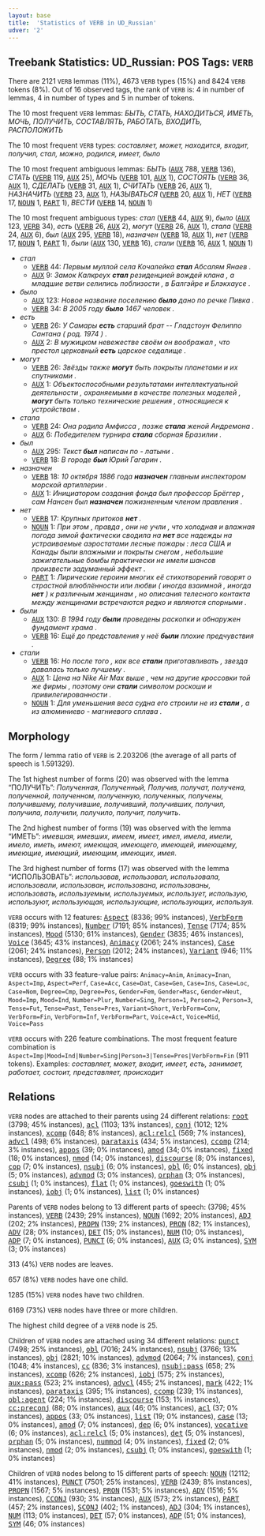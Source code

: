 ```yaml
---
layout: base
title:  'Statistics of VERB in UD_Russian'
udver: '2'
---
```


## Treebank Statistics: UD_Russian: POS Tags: `VERB`

There are 2121 `VERB` lemmas (11%), 4673 `VERB` types (15%) and 8424 `VERB` tokens (8%).
Out of 16 observed tags, the rank of `VERB` is: 4 in number of lemmas, 4 in number of types and 5 in number of tokens.

The 10 most frequent `VERB` lemmas: <em>БЫТЬ, СТАТЬ, НАХОДИТЬСЯ, ИМЕТЬ, МОЧЬ, ПОЛУЧИТЬ, СОСТАВЛЯТЬ, РАБОТАТЬ, ВХОДИТЬ, РАСПОЛОЖИТЬ</em>

The 10 most frequent `VERB` types:  <em>составляет, может, находится, входит, получил, стал, можно, родился, имеет, было</em>

The 10 most frequent ambiguous lemmas: <em>БЫТЬ</em> (<tt><a href="ru-pos-AUX.html">AUX</a></tt> 788, <tt><a href="ru-pos-VERB.html">VERB</a></tt> 136), <em>СТАТЬ</em> (<tt><a href="ru-pos-VERB.html">VERB</a></tt> 119, <tt><a href="ru-pos-AUX.html">AUX</a></tt> 25), <em>МОЧЬ</em> (<tt><a href="ru-pos-VERB.html">VERB</a></tt> 101, <tt><a href="ru-pos-AUX.html">AUX</a></tt> 1), <em>СОСТОЯТЬ</em> (<tt><a href="ru-pos-VERB.html">VERB</a></tt> 36, <tt><a href="ru-pos-AUX.html">AUX</a></tt> 1), <em>СДЕЛАТЬ</em> (<tt><a href="ru-pos-VERB.html">VERB</a></tt> 31, <tt><a href="ru-pos-AUX.html">AUX</a></tt> 1), <em>СЧИТАТЬ</em> (<tt><a href="ru-pos-VERB.html">VERB</a></tt> 26, <tt><a href="ru-pos-AUX.html">AUX</a></tt> 1), <em>НАЗНАЧИТЬ</em> (<tt><a href="ru-pos-VERB.html">VERB</a></tt> 23, <tt><a href="ru-pos-AUX.html">AUX</a></tt> 1), <em>НАЗЫВАТЬСЯ</em> (<tt><a href="ru-pos-VERB.html">VERB</a></tt> 20, <tt><a href="ru-pos-AUX.html">AUX</a></tt> 1), <em>НЕТ</em> (<tt><a href="ru-pos-VERB.html">VERB</a></tt> 17, <tt><a href="ru-pos-NOUN.html">NOUN</a></tt> 1, <tt><a href="ru-pos-PART.html">PART</a></tt> 1), <em>ВЕСТИ</em> (<tt><a href="ru-pos-VERB.html">VERB</a></tt> 14, <tt><a href="ru-pos-NOUN.html">NOUN</a></tt> 1)

The 10 most frequent ambiguous types:  <em>стал</em> (<tt><a href="ru-pos-VERB.html">VERB</a></tt> 44, <tt><a href="ru-pos-AUX.html">AUX</a></tt> 9), <em>было</em> (<tt><a href="ru-pos-AUX.html">AUX</a></tt> 123, <tt><a href="ru-pos-VERB.html">VERB</a></tt> 34), <em>есть</em> (<tt><a href="ru-pos-VERB.html">VERB</a></tt> 26, <tt><a href="ru-pos-AUX.html">AUX</a></tt> 2), <em>могут</em> (<tt><a href="ru-pos-VERB.html">VERB</a></tt> 26, <tt><a href="ru-pos-AUX.html">AUX</a></tt> 1), <em>стала</em> (<tt><a href="ru-pos-VERB.html">VERB</a></tt> 24, <tt><a href="ru-pos-AUX.html">AUX</a></tt> 6), <em>был</em> (<tt><a href="ru-pos-AUX.html">AUX</a></tt> 295, <tt><a href="ru-pos-VERB.html">VERB</a></tt> 18), <em>назначен</em> (<tt><a href="ru-pos-VERB.html">VERB</a></tt> 18, <tt><a href="ru-pos-AUX.html">AUX</a></tt> 1), <em>нет</em> (<tt><a href="ru-pos-VERB.html">VERB</a></tt> 17, <tt><a href="ru-pos-NOUN.html">NOUN</a></tt> 1, <tt><a href="ru-pos-PART.html">PART</a></tt> 1), <em>были</em> (<tt><a href="ru-pos-AUX.html">AUX</a></tt> 130, <tt><a href="ru-pos-VERB.html">VERB</a></tt> 16), <em>стали</em> (<tt><a href="ru-pos-VERB.html">VERB</a></tt> 16, <tt><a href="ru-pos-AUX.html">AUX</a></tt> 1, <tt><a href="ru-pos-NOUN.html">NOUN</a></tt> 1)


* <em>стал</em>
  * <tt><a href="ru-pos-VERB.html">VERB</a></tt> 44: <em>Первым муллой села Кочалейка <b>стал</b> Абсалям Янаев .</em>
  * <tt><a href="ru-pos-AUX.html">AUX</a></tt> 9: <em>Замок Калкреух <b>стал</b> резиденцией вождей клана , а младшие ветви селились поблизости , в Балгэйре и Блэкхаусе .</em>
* <em>было</em>
  * <tt><a href="ru-pos-AUX.html">AUX</a></tt> 123: <em>Новое название поселению <b>было</b> дано по речке Пивка .</em>
  * <tt><a href="ru-pos-VERB.html">VERB</a></tt> 34: <em>В 2005 году <b>было</b> 1467 человек .</em>
* <em>есть</em>
  * <tt><a href="ru-pos-VERB.html">VERB</a></tt> 26: <em>У Самары <b>есть</b> старший брат -- Гладстоун Фелиппо Сантана ( род. 1974 ) .</em>
  * <tt><a href="ru-pos-AUX.html">AUX</a></tt> 2: <em>В мужицком невежестве своём он воображал , что престол церковный <b>есть</b> царское седалище .</em>
* <em>могут</em>
  * <tt><a href="ru-pos-VERB.html">VERB</a></tt> 26: <em>Звёзды также <b>могут</b> быть покрыты планетами и их спутниками .</em>
  * <tt><a href="ru-pos-AUX.html">AUX</a></tt> 1: <em>Объектоспособными результатами интеллектуальной деятельности , охраняемыми в качестве полезных моделей , <b>могут</b> быть только технические решения , относящиеся к устройствам .</em>
* <em>стала</em>
  * <tt><a href="ru-pos-VERB.html">VERB</a></tt> 24: <em>Она родила Амфисса , позже <b>стала</b> женой Андремона .</em>
  * <tt><a href="ru-pos-AUX.html">AUX</a></tt> 6: <em>Победителем турнира <b>стала</b> сборная Бразилии .</em>
* <em>был</em>
  * <tt><a href="ru-pos-AUX.html">AUX</a></tt> 295: <em>Текст <b>был</b> написан по - латыни .</em>
  * <tt><a href="ru-pos-VERB.html">VERB</a></tt> 18: <em>В городе <b>был</b> Юрий Гагарин .</em>
* <em>назначен</em>
  * <tt><a href="ru-pos-VERB.html">VERB</a></tt> 18: <em>10 октября 1886 года <b>назначен</b> главным инспектором морской артиллерии .</em>
  * <tt><a href="ru-pos-AUX.html">AUX</a></tt> 1: <em>Инициатором создания фонда был профессор Брёггер , сам Нансен был <b>назначен</b> пожизненным членом правления .</em>
* <em>нет</em>
  * <tt><a href="ru-pos-VERB.html">VERB</a></tt> 17: <em>Крупных притоков <b>нет</b> .</em>
  * <tt><a href="ru-pos-NOUN.html">NOUN</a></tt> 1: <em>При этом , правда , они не учли , что холодная и влажная погода зимой фактически сводила на <b>нет</b> все надежды на устраиваемые аэростатами лесные пожары : леса США и Канады были влажными и покрыты снегом , небольшие зажигательные бомбы практически не имели шансов произвести задуманный эффект .</em>
  * <tt><a href="ru-pos-PART.html">PART</a></tt> 1: <em>Лирические героини многих её стихотворений говорят о страстной влюблённости или любви ( иногда взаимной , иногда <b>нет</b> ) к различным женщинам , но описания телесного контакта между женщинами встречаются редко и являются спорными .</em>
* <em>были</em>
  * <tt><a href="ru-pos-AUX.html">AUX</a></tt> 130: <em>В 1994 году <b>были</b> проведены раскопки и обнаружен фундамент храма .</em>
  * <tt><a href="ru-pos-VERB.html">VERB</a></tt> 16: <em>Ещё до представления у неё <b>были</b> плохие предчувствия .</em>
* <em>стали</em>
  * <tt><a href="ru-pos-VERB.html">VERB</a></tt> 16: <em>Но после того , как все <b>стали</b> приготавливать , звезда давалась только лучшему .</em>
  * <tt><a href="ru-pos-AUX.html">AUX</a></tt> 1: <em>Цена на Nike Air Max выше , чем на другие кроссовки той же фирмы , поэтому они <b>стали</b> символом роскоши и привилегированности .</em>
  * <tt><a href="ru-pos-NOUN.html">NOUN</a></tt> 1: <em>Для уменьшения веса судна его строили не из <b>стали</b> , а из алюминиево - магниевого сплава .</em>

## Morphology

The form / lemma ratio of `VERB` is 2.203206 (the average of all parts of speech is 1.591329).

The 1st highest number of forms (20) was observed with the lemma “ПОЛУЧИТЬ”: <em>Полученная, Полученный, Получив, получат, получена, полученной, полученном, полученную, полученных, получены, получившему, получившие, получивший, получивших, получил, получила, получили, получило, получит, получить</em>.

The 2nd highest number of forms (19) was observed with the lemma “ИМЕТЬ”: <em>имевшая, имевших, имеем, имеет, имел, имела, имели, имело, иметь, имеют, имеющая, имеющего, имеющей, имеющему, имеющие, имеющий, имеющим, имеющих, имея</em>.

The 3rd highest number of forms (17) was observed with the lemma “ИСПОЛЬЗОВАТЬ”: <em>использовав, использовал, использовала, использовали, использован, использована, использованы, использовать, используемым, используемых, использует, использую, используют, использующая, использующие, использующих, используя</em>.

`VERB` occurs with 12 features: <tt><a href="ru-feat-Aspect.html">Aspect</a></tt> (8336; 99% instances), <tt><a href="ru-feat-VerbForm.html">VerbForm</a></tt> (8319; 99% instances), <tt><a href="ru-feat-Number.html">Number</a></tt> (7191; 85% instances), <tt><a href="ru-feat-Tense.html">Tense</a></tt> (7174; 85% instances), <tt><a href="ru-feat-Mood.html">Mood</a></tt> (5130; 61% instances), <tt><a href="ru-feat-Gender.html">Gender</a></tt> (3835; 46% instances), <tt><a href="ru-feat-Voice.html">Voice</a></tt> (3645; 43% instances), <tt><a href="ru-feat-Animacy.html">Animacy</a></tt> (2061; 24% instances), <tt><a href="ru-feat-Case.html">Case</a></tt> (2061; 24% instances), <tt><a href="ru-feat-Person.html">Person</a></tt> (2012; 24% instances), <tt><a href="ru-feat-Variant.html">Variant</a></tt> (946; 11% instances), <tt><a href="ru-feat-Degree.html">Degree</a></tt> (88; 1% instances)

`VERB` occurs with 33 feature-value pairs: `Animacy=Anim`, `Animacy=Inan`, `Aspect=Imp`, `Aspect=Perf`, `Case=Acc`, `Case=Dat`, `Case=Gen`, `Case=Ins`, `Case=Loc`, `Case=Nom`, `Degree=Cmp`, `Degree=Pos`, `Gender=Fem`, `Gender=Masc`, `Gender=Neut`, `Mood=Imp`, `Mood=Ind`, `Number=Plur`, `Number=Sing`, `Person=1`, `Person=2`, `Person=3`, `Tense=Fut`, `Tense=Past`, `Tense=Pres`, `Variant=Short`, `VerbForm=Conv`, `VerbForm=Fin`, `VerbForm=Inf`, `VerbForm=Part`, `Voice=Act`, `Voice=Mid`, `Voice=Pass`

`VERB` occurs with 226 feature combinations.
The most frequent feature combination is `Aspect=Imp|Mood=Ind|Number=Sing|Person=3|Tense=Pres|VerbForm=Fin` (911 tokens).
Examples: <em>составляет, может, входит, имеет, есть, занимает, работает, состоит, представляет, происходит</em>


## Relations

`VERB` nodes are attached to their parents using 24 different relations: <tt><a href="ru-dep-root.html">root</a></tt> (3798; 45% instances), <tt><a href="ru-dep-acl.html">acl</a></tt> (1103; 13% instances), <tt><a href="ru-dep-conj.html">conj</a></tt> (1012; 12% instances), <tt><a href="ru-dep-xcomp.html">xcomp</a></tt> (648; 8% instances), <tt><a href="ru-dep-acl-relcl.html">acl:relcl</a></tt> (569; 7% instances), <tt><a href="ru-dep-advcl.html">advcl</a></tt> (498; 6% instances), <tt><a href="ru-dep-parataxis.html">parataxis</a></tt> (434; 5% instances), <tt><a href="ru-dep-ccomp.html">ccomp</a></tt> (214; 3% instances), <tt><a href="ru-dep-appos.html">appos</a></tt> (39; 0% instances), <tt><a href="ru-dep-amod.html">amod</a></tt> (34; 0% instances), <tt><a href="ru-dep-fixed.html">fixed</a></tt> (18; 0% instances), <tt><a href="ru-dep-nmod.html">nmod</a></tt> (14; 0% instances), <tt><a href="ru-dep-discourse.html">discourse</a></tt> (8; 0% instances), <tt><a href="ru-dep-cop.html">cop</a></tt> (7; 0% instances), <tt><a href="ru-dep-nsubj.html">nsubj</a></tt> (6; 0% instances), <tt><a href="ru-dep-obl.html">obl</a></tt> (6; 0% instances), <tt><a href="ru-dep-obj.html">obj</a></tt> (5; 0% instances), <tt><a href="ru-dep-advmod.html">advmod</a></tt> (3; 0% instances), <tt><a href="ru-dep-orphan.html">orphan</a></tt> (3; 0% instances), <tt><a href="ru-dep-csubj.html">csubj</a></tt> (1; 0% instances), <tt><a href="ru-dep-flat.html">flat</a></tt> (1; 0% instances), <tt><a href="ru-dep-goeswith.html">goeswith</a></tt> (1; 0% instances), <tt><a href="ru-dep-iobj.html">iobj</a></tt> (1; 0% instances), <tt><a href="ru-dep-list.html">list</a></tt> (1; 0% instances)

Parents of `VERB` nodes belong to 13 different parts of speech:  (3798; 45% instances), <tt><a href="ru-pos-VERB.html">VERB</a></tt> (2439; 29% instances), <tt><a href="ru-pos-NOUN.html">NOUN</a></tt> (1692; 20% instances), <tt><a href="ru-pos-ADJ.html">ADJ</a></tt> (202; 2% instances), <tt><a href="ru-pos-PROPN.html">PROPN</a></tt> (139; 2% instances), <tt><a href="ru-pos-PRON.html">PRON</a></tt> (82; 1% instances), <tt><a href="ru-pos-ADV.html">ADV</a></tt> (28; 0% instances), <tt><a href="ru-pos-DET.html">DET</a></tt> (15; 0% instances), <tt><a href="ru-pos-NUM.html">NUM</a></tt> (10; 0% instances), <tt><a href="ru-pos-ADP.html">ADP</a></tt> (7; 0% instances), <tt><a href="ru-pos-PUNCT.html">PUNCT</a></tt> (6; 0% instances), <tt><a href="ru-pos-AUX.html">AUX</a></tt> (3; 0% instances), <tt><a href="ru-pos-SYM.html">SYM</a></tt> (3; 0% instances)

313 (4%) `VERB` nodes are leaves.

657 (8%) `VERB` nodes have one child.

1285 (15%) `VERB` nodes have two children.

6169 (73%) `VERB` nodes have three or more children.

The highest child degree of a `VERB` node is 25.

Children of `VERB` nodes are attached using 34 different relations: <tt><a href="ru-dep-punct.html">punct</a></tt> (7498; 25% instances), <tt><a href="ru-dep-obl.html">obl</a></tt> (7016; 24% instances), <tt><a href="ru-dep-nsubj.html">nsubj</a></tt> (3766; 13% instances), <tt><a href="ru-dep-obj.html">obj</a></tt> (2821; 10% instances), <tt><a href="ru-dep-advmod.html">advmod</a></tt> (2064; 7% instances), <tt><a href="ru-dep-conj.html">conj</a></tt> (1048; 4% instances), <tt><a href="ru-dep-cc.html">cc</a></tt> (836; 3% instances), <tt><a href="ru-dep-nsubj-pass.html">nsubj:pass</a></tt> (658; 2% instances), <tt><a href="ru-dep-xcomp.html">xcomp</a></tt> (626; 2% instances), <tt><a href="ru-dep-iobj.html">iobj</a></tt> (575; 2% instances), <tt><a href="ru-dep-aux-pass.html">aux:pass</a></tt> (523; 2% instances), <tt><a href="ru-dep-advcl.html">advcl</a></tt> (455; 2% instances), <tt><a href="ru-dep-mark.html">mark</a></tt> (422; 1% instances), <tt><a href="ru-dep-parataxis.html">parataxis</a></tt> (395; 1% instances), <tt><a href="ru-dep-ccomp.html">ccomp</a></tt> (239; 1% instances), <tt><a href="ru-dep-obl-agent.html">obl:agent</a></tt> (224; 1% instances), <tt><a href="ru-dep-discourse.html">discourse</a></tt> (153; 1% instances), <tt><a href="ru-dep-cc-preconj.html">cc:preconj</a></tt> (88; 0% instances), <tt><a href="ru-dep-aux.html">aux</a></tt> (46; 0% instances), <tt><a href="ru-dep-acl.html">acl</a></tt> (37; 0% instances), <tt><a href="ru-dep-appos.html">appos</a></tt> (33; 0% instances), <tt><a href="ru-dep-list.html">list</a></tt> (19; 0% instances), <tt><a href="ru-dep-case.html">case</a></tt> (13; 0% instances), <tt><a href="ru-dep-amod.html">amod</a></tt> (7; 0% instances), <tt><a href="ru-dep-dep.html">dep</a></tt> (6; 0% instances), <tt><a href="ru-dep-vocative.html">vocative</a></tt> (6; 0% instances), <tt><a href="ru-dep-acl-relcl.html">acl:relcl</a></tt> (5; 0% instances), <tt><a href="ru-dep-det.html">det</a></tt> (5; 0% instances), <tt><a href="ru-dep-orphan.html">orphan</a></tt> (5; 0% instances), <tt><a href="ru-dep-nummod.html">nummod</a></tt> (4; 0% instances), <tt><a href="ru-dep-fixed.html">fixed</a></tt> (2; 0% instances), <tt><a href="ru-dep-nmod.html">nmod</a></tt> (2; 0% instances), <tt><a href="ru-dep-csubj.html">csubj</a></tt> (1; 0% instances), <tt><a href="ru-dep-goeswith.html">goeswith</a></tt> (1; 0% instances)

Children of `VERB` nodes belong to 15 different parts of speech: <tt><a href="ru-pos-NOUN.html">NOUN</a></tt> (12112; 41% instances), <tt><a href="ru-pos-PUNCT.html">PUNCT</a></tt> (7501; 25% instances), <tt><a href="ru-pos-VERB.html">VERB</a></tt> (2439; 8% instances), <tt><a href="ru-pos-PROPN.html">PROPN</a></tt> (1567; 5% instances), <tt><a href="ru-pos-PRON.html">PRON</a></tt> (1531; 5% instances), <tt><a href="ru-pos-ADV.html">ADV</a></tt> (1516; 5% instances), <tt><a href="ru-pos-CCONJ.html">CCONJ</a></tt> (930; 3% instances), <tt><a href="ru-pos-AUX.html">AUX</a></tt> (573; 2% instances), <tt><a href="ru-pos-PART.html">PART</a></tt> (457; 2% instances), <tt><a href="ru-pos-SCONJ.html">SCONJ</a></tt> (402; 1% instances), <tt><a href="ru-pos-ADJ.html">ADJ</a></tt> (304; 1% instances), <tt><a href="ru-pos-NUM.html">NUM</a></tt> (113; 0% instances), <tt><a href="ru-pos-DET.html">DET</a></tt> (57; 0% instances), <tt><a href="ru-pos-ADP.html">ADP</a></tt> (51; 0% instances), <tt><a href="ru-pos-SYM.html">SYM</a></tt> (46; 0% instances)

